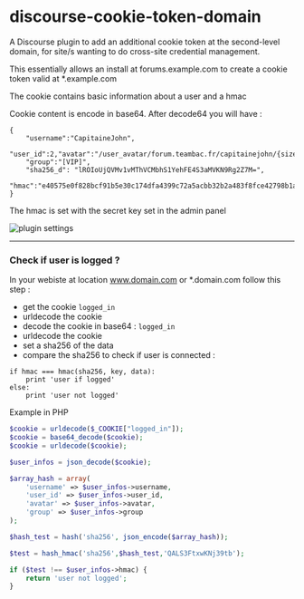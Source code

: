 discourse-cookie-token-domain
=======================

A Discourse plugin to add an additional cookie token at the second-level domain, for site/s wanting to do cross-site credential management.

This essentially allows an install at forums.example.com to create a cookie token valid at *.example.com

The cookie contains basic information about a user and a hmac


Cookie content is encode in base64. After decode64 you will have :
```
{
    "username":"CapitaineJohn",
    "user_id":2,"avatar":"/user_avatar/forum.teambac.fr/capitainejohn/{size}/117_1.png",
    "group":"[VIP]",
    "sha256_d": "lROIoUjQVMv1vMThVCMbhS1YehFE4S3aMVKN9Rg2Z7M=",
    "hmac":"e40575e0f828bcf91b5e30c174dfa4399c72a5acbb32b2a483f8fce42798b1ac"
}
```

The hmac is set with the secret key set in the admin panel

![plugin settings](https://i.gyazo.com/8e428c62a48bdfecfc36718807281e10.png)

---

### Check if user is logged ?

In your webiste at location www.domain.com or *.domain.com follow this step :

* get the cookie `logged_in`
* urldecode the cookie
* decode the cookie in base64 : `logged_in`
* urldecode the cookie
* set a sha256 of the data
* compare the sha256 to check if user is connected :

```
if hmac === hmac(sha256, key, data):
    print 'user if logged'
else:
    print 'user not logged'
```

Example in PHP

```php
$cookie = urldecode($_COOKIE["logged_in"]);
$cookie = base64_decode($cookie);
$cookie = urldecode($cookie);

$user_infos = json_decode($cookie);

$array_hash = array(
    'username' => $user_infos->username,
    'user_id' => $user_infos->user_id,
    'avatar' => $user_infos->avatar,
    'group' => $user_infos->group
);

$hash_test = hash('sha256', json_encode($array_hash));

$test = hash_hmac('sha256',$hash_test,'QALS3FtxwKNj39tb');

if ($test !== $user_infos->hmac) {
    return 'user not logged';
}
````